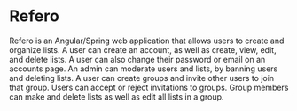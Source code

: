 # Refero
Refero is an Angular/Spring web application that allows users to create and organize lists. A user can create an account, as well as create, view, edit, and delete lists. A user can also change their password or email on an accounts page.  An admin can moderate users and lists, by banning users and deleting lists. A user can create groups and invite other users to join that group. Users can accept or reject invitations to groups. Group members can make and delete lists as well as edit all lists in a group.
